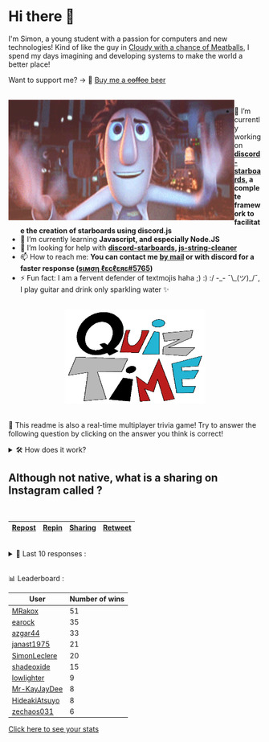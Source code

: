 # Hi there 👋

I'm Simon, a young student with a passion for computers and new technologies!
Kind of like the guy in [Cloudy with a chance of Meatballs](https://www.youtube.com/watch?v=dQw4w9WgXcQ), I spend my days imagining and developing systems to make the world a better place!

Want to support me? -> 🍺 [Buy me a ~~coffee~~ beer](https://www.buymeacoffee.com/SimonLeclere)

<br>

<img width="450" height="240" src="./assets/cloudyWithAChanceOfMeatBalls.gif" align=left>

- 🔭 I’m currently working on **[discord-starboards](https://github.com/SimonLeclere/discord-starboards), a complete framework to facilitate the creation of starboards using discord.js**
- 🌱 I’m currently learning **Javascript, and especially Node.JS**
- 🤔 I’m looking for help with **[discord-starboards](https://github.com/SimonLeclere/discord-starboards), [js-string-cleaner](https://github.com/SimonLeclere/Js-String-Cleaner)**
- 📫 How to reach me: **You can contact me [by mail](mailto:simon-leclere@orange.fr) or with discord for a faster response ([sιмση ℓεcℓεяε#5765](https://discord.com/invite/U2VGrkT))**
- ⚡ Fun fact: I am a fervent defender of textmojis haha ;) :) :/ -\_- ¯\\\_(ツ)\_/¯, I play guitar and drink only sparkling water ✨

<br>

<center><img width="280" height="187" src="./assets/quizTime.gif"></center>

<br>

🎲 This readme is also a real-time multiplayer trivia game! Try to answer the following question by clicking on the answer you think is correct!
<details>
  <summary>🛠️ How does it work?</summary>
  Each answer is a link to a pre-filled issue. When you press "Submit new issue", it triggers a Github action workflow that compares your answer with the correct answer, finds a new question and updates the readme.md file. Not bad huh?! This whole process only takes about 20 seconds!
</details>

## Although not native, what is a sharing on Instagram called ?

<br>

| [Repost](https://github.com/SimonLeclere/SimonLeclere/issues/new?title=quiz%7C676%7CRepost&body=Just%20click%20'Submit%20new%20issue'.) | [Repin](https://github.com/SimonLeclere/SimonLeclere/issues/new?title=quiz%7C676%7CRepin&body=Just%20click%20'Submit%20new%20issue'.) | [Sharing](https://github.com/SimonLeclere/SimonLeclere/issues/new?title=quiz%7C676%7CSharing&body=Just%20click%20'Submit%20new%20issue'.) | [Retweet](https://github.com/SimonLeclere/SimonLeclere/issues/new?title=quiz%7C676%7CRetweet&body=Just%20click%20'Submit%20new%20issue'.) |
| - | - | - | - | 

<br>

<details>
  <summary>📒 Last 10 responses :</summary>

- **janast3369** answered **Avian influenza** to `What disease often forces the pigeon fancier to confine his pigeons ?` (Good answer)
- **janast3369** answered **Thistle** to `What does the ancient Greek word kaktos mean, where does the name cactus come from ?` (Good answer)
- **janast3369** answered **Facial mask** to `What is better to wear to minimize the spread of a coronavirus ?` (Good answer)
- **janast3369** answered **LeBaron** to `In Mexico, which family was massacred in the Sierra Madre in 2019 ?` (Good answer)
- **janast3369** answered **Dear Diary** to `What title from her second album was written by Britney Spears herself ?` (Good answer)
- **janast3369** answered **Xbox** to `What name is the video game console designed by Microsoft ?` (Good answer)
- **janast3369** answered **Libya** to `Tripoli is a city of Lebanon but also the capital of which country ?` (Good answer)
- **janast3369** answered **Power Editor** to `Which ad campaign management tool is now integrated into Instagram ?` (Good answer)
- **janast3369** answered **Noah** to `Who would have used a pigeon first as a carrier pigeon ?` (Good answer)
- **janast3369** answered **Bib** to `In competition, what do we put on the back of certain athletes to recognize them ?` (Good answer)

</details>

<br>

📊 Leaderboard :

| User | Number of wins |
|-|-|
| [MRakox](https://github.com/MRakox) | 51 |
| [earock](https://github.com/earock) | 35 |
| [azgar44](https://github.com/azgar44) | 33 |
| [janast1975](https://github.com/janast1975) | 21 |
| [SimonLeclere](https://github.com/SimonLeclere) | 20 |
| [shadeoxide](https://github.com/shadeoxide) | 15 |
| [lowlighter](https://github.com/lowlighter) | 9 |
| [Mr-KayJayDee](https://github.com/Mr-KayJayDee) | 8 |
| [HideakiAtsuyo](https://github.com/HideakiAtsuyo) | 8 |
| [zechaos031](https://github.com/zechaos031) | 6 |

[Click here to see your stats](https://github.com/SimonLeclere/SimonLeclere/issues/new?title=MyStats&body=Just%20click%20%27Submit%20new%20issue%27.)
